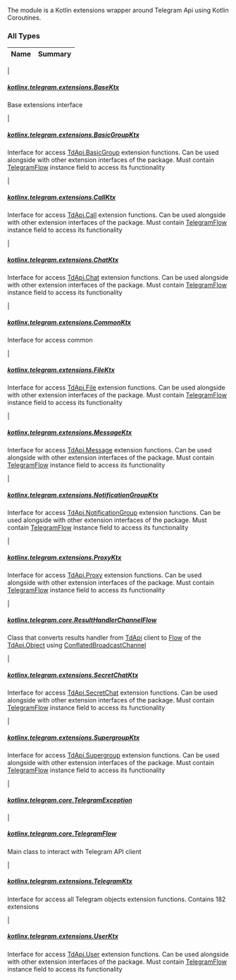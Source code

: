 

The module is a Kotlin extensions wrapper around Telegram Api using Kotlin Coroutines.

### All Types

| Name | Summary |
|---|---|
|

##### [kotlinx.telegram.extensions.BaseKtx](../kotlinx.telegram.extensions/-base-ktx/index.md)

Base extensions interface


|

##### [kotlinx.telegram.extensions.BasicGroupKtx](../kotlinx.telegram.extensions/-basic-group-ktx/index.md)

Interface for access [TdApi.BasicGroup](https://tdlibx.github.io/td/docs/org/drinkless/td/libcore/telegram/TdApi.BasicGroup.html) extension functions. Can be used alongside with other
extension interfaces of the package. Must contain [TelegramFlow](../kotlinx.telegram.core/-telegram-flow/index.md) instance field to access its
functionality


|

##### [kotlinx.telegram.extensions.CallKtx](../kotlinx.telegram.extensions/-call-ktx/index.md)

Interface for access [TdApi.Call](https://tdlibx.github.io/td/docs/org/drinkless/td/libcore/telegram/TdApi.Call.html) extension functions. Can be used alongside with other extension
interfaces of the package. Must contain [TelegramFlow](../kotlinx.telegram.core/-telegram-flow/index.md) instance field to access its functionality


|

##### [kotlinx.telegram.extensions.ChatKtx](../kotlinx.telegram.extensions/-chat-ktx/index.md)

Interface for access [TdApi.Chat](https://tdlibx.github.io/td/docs/org/drinkless/td/libcore/telegram/TdApi.Chat.html) extension functions. Can be used alongside with other extension
interfaces of the package. Must contain [TelegramFlow](../kotlinx.telegram.core/-telegram-flow/index.md) instance field to access its functionality


|

##### [kotlinx.telegram.extensions.CommonKtx](../kotlinx.telegram.extensions/-common-ktx/index.md)

Interface for access common


|

##### [kotlinx.telegram.extensions.FileKtx](../kotlinx.telegram.extensions/-file-ktx/index.md)

Interface for access [TdApi.File](https://tdlibx.github.io/td/docs/org/drinkless/td/libcore/telegram/TdApi.File.html) extension functions. Can be used alongside with other extension
interfaces of the package. Must contain [TelegramFlow](../kotlinx.telegram.core/-telegram-flow/index.md) instance field to access its functionality


|

##### [kotlinx.telegram.extensions.MessageKtx](../kotlinx.telegram.extensions/-message-ktx/index.md)

Interface for access [TdApi.Message](https://tdlibx.github.io/td/docs/org/drinkless/td/libcore/telegram/TdApi.Message.html) extension functions. Can be used alongside with other
extension interfaces of the package. Must contain [TelegramFlow](../kotlinx.telegram.core/-telegram-flow/index.md) instance field to access its
functionality


|

##### [kotlinx.telegram.extensions.NotificationGroupKtx](../kotlinx.telegram.extensions/-notification-group-ktx/index.md)

Interface for access [TdApi.NotificationGroup](https://tdlibx.github.io/td/docs/org/drinkless/td/libcore/telegram/TdApi.NotificationGroup.html) extension functions. Can be used alongside with
other extension interfaces of the package. Must contain [TelegramFlow](../kotlinx.telegram.core/-telegram-flow/index.md) instance field to access its
functionality


|

##### [kotlinx.telegram.extensions.ProxyKtx](../kotlinx.telegram.extensions/-proxy-ktx/index.md)

Interface for access [TdApi.Proxy](https://tdlibx.github.io/td/docs/org/drinkless/td/libcore/telegram/TdApi.Proxy.html) extension functions. Can be used alongside with other
extension interfaces of the package. Must contain [TelegramFlow](../kotlinx.telegram.core/-telegram-flow/index.md) instance field to access its
functionality


|

##### [kotlinx.telegram.core.ResultHandlerChannelFlow](../kotlinx.telegram.core/-result-handler-channel-flow/index.md)

Class that converts results handler from [TdApi](https://tdlibx.github.io/td/docs/org/drinkless/td/libcore/telegram/TdApi.html) client to [Flow](#)
of the [TdApi.Object](https://tdlibx.github.io/td/docs/org/drinkless/td/libcore/telegram/TdApi.Object.html) using [ConflatedBroadcastChannel](#)


|

##### [kotlinx.telegram.extensions.SecretChatKtx](../kotlinx.telegram.extensions/-secret-chat-ktx/index.md)

Interface for access [TdApi.SecretChat](https://tdlibx.github.io/td/docs/org/drinkless/td/libcore/telegram/TdApi.SecretChat.html) extension functions. Can be used alongside with other
extension interfaces of the package. Must contain [TelegramFlow](../kotlinx.telegram.core/-telegram-flow/index.md) instance field to access its
functionality


|

##### [kotlinx.telegram.extensions.SupergroupKtx](../kotlinx.telegram.extensions/-supergroup-ktx/index.md)

Interface for access [TdApi.Supergroup](https://tdlibx.github.io/td/docs/org/drinkless/td/libcore/telegram/TdApi.Supergroup.html) extension functions. Can be used alongside with other
extension interfaces of the package. Must contain [TelegramFlow](../kotlinx.telegram.core/-telegram-flow/index.md) instance field to access its
functionality


|

##### [kotlinx.telegram.core.TelegramException](../kotlinx.telegram.core/-telegram-exception/index.md)


|

##### [kotlinx.telegram.core.TelegramFlow](../kotlinx.telegram.core/-telegram-flow/index.md)

Main class to interact with Telegram API client


|

##### [kotlinx.telegram.extensions.TelegramKtx](../kotlinx.telegram.extensions/-telegram-ktx/index.md)

Interface for access all Telegram objects extension functions. Contains 182 extensions


|

##### [kotlinx.telegram.extensions.UserKtx](../kotlinx.telegram.extensions/-user-ktx/index.md)

Interface for access [TdApi.User](https://tdlibx.github.io/td/docs/org/drinkless/td/libcore/telegram/TdApi.User.html) extension functions. Can be used alongside with other extension
interfaces of the package. Must contain [TelegramFlow](../kotlinx.telegram.core/-telegram-flow/index.md) instance field to access its functionality


